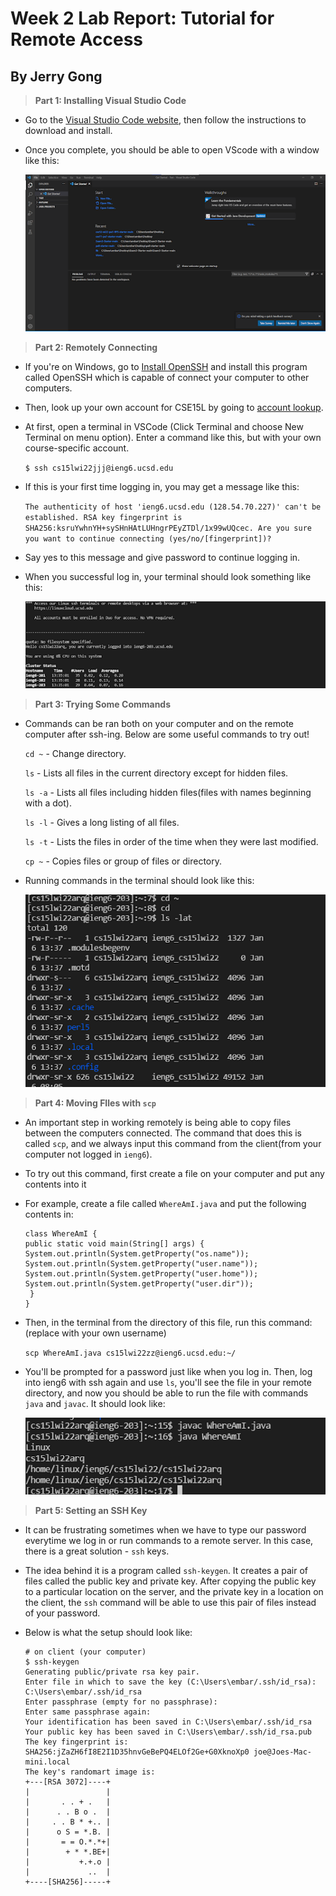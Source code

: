 # Week 2 Lab Report: Tutorial for Remote Access
## By Jerry Gong
> **Part 1: Installing Visual Studio Code**

* Go to the [Visual Studio Code website](https://code.visualstudio.com/), then follow the instructions to download and install.
* Once you complete, you should be able to open VScode with a window like this:

  ![image](part1.png)
 
 > **Part 2: Remotely Connecting**

* If you're on Windows, go to [Install OpenSSH](https://docs.microsoft.com/en-us/windows-server/administration/openssh/openssh_install_firstuse) and install this program called OpenSSH which is capable of connect your computer to other computers.
* Then, look up your own account for CSE15L by going to [account lookup](https://sdacs.ucsd.edu/~icc/index.php).
* At first, open a terminal in VSCode (Click Terminal and choose New Terminal on menu option). Enter a command like this, but with your own course-specific account.

    `$ ssh cs15lwi22jjj@ieng6.ucsd.edu`
* If this is your first time logging in, you may get a message like this:

    `The authenticity of host 'ieng6.ucsd.edu (128.54.70.227)' can't be established.
    RSA key fingerprint is SHA256:ksruYwhnYH+sySHnHAtLUHngrPEyZTDl/1x99wUQcec.
    Are you sure you want to continue connecting (yes/no/[fingerprint])?`
* Say yes to this message and give password to continue logging in.
* When you successful log in, your terminal should look something like this:

    ![image](part2.png)

> **Part 3: Trying Some Commands**

* Commands can be ran both on your computer and on the remote computer after ssh-ing. Below are some useful commands to try out!

    `cd ~` - Change directory.
    
    `ls` - Lists all files in the current directory except for hidden files.
    
    `ls -a` - Lists all files including hidden files(files with names beginning with a dot).
    
    `ls -l` - Gives a long listing of all files.
    
    `ls -t` - Lists the files in order of the time when they were last modified.
    
    `cp ~` - Copies files or group of files or directory.
  
* Running commands in the terminal should look like this:

    ![image](part3.png)
    
> **Part 4: Moving FIles with `scp`**

* An important step in working remotely is being able to copy files between the computers connected. The command that does this is called `scp`, and we always input this command from the client(from your computer not logged in `ieng6`). 
* To try out this command, first create a file on your computer and put any contents into it
* For example, create a file called `WhereAmI.java` and put the following contents in:
    ```
    class WhereAmI {
  public static void main(String[] args) {
    System.out.println(System.getProperty("os.name"));
    System.out.println(System.getProperty("user.name"));
    System.out.println(System.getProperty("user.home"));
    System.out.println(System.getProperty("user.dir"));
     }
   }
    ```
    
* Then, in the terminal from the directory of this file, run this command:(replace with your own username)

    `scp WhereAmI.java cs15lwi22zz@ieng6.ucsd.edu:~/`
    
* You'll be prompted for a password just like when you log in. Then, log into ieng6 with ssh again and use `ls`, you'll see the file in your remote directory, and now you should be able to run the file with commands `java` and `javac`. It should look like:
 
    ![image](part4.png)
    
> **Part 5: Setting an SSH Key**

* It can be frustrating sometimes when we have to type our password everytime we log in or run commands to a remote server. In this case, there is a great solution - `ssh` keys.
* The idea behind it is a program called `ssh-keygen`. It creates a pair of files called the public key and private key. After copying the public key to a particular location on the server, and the private key in a location on the client, the `ssh` command will be able to use this pair of files instead of your password.
* Below is what the setup should look like:

    ```
    # on client (your computer)
    $ ssh-keygen
    Generating public/private rsa key pair.
    Enter file in which to save the key (C:\Users\embar/.ssh/id_rsa): C:\Users\embar/.ssh/id_rsa
    Enter passphrase (empty for no passphrase): 
    Enter same passphrase again: 
    Your identification has been saved in C:\Users\embar/.ssh/id_rsa
    Your public key has been saved in C:\Users\embar/.ssh/id_rsa.pub
    The key fingerprint is:
    SHA256:jZaZH6fI8E2I1D35hnvGeBePQ4ELOf2Ge+G0XknoXp0 joe@Joes-Mac-mini.local
    The key's randomart image is:
    +---[RSA 3072]----+
    |                 |
    |       . . + .   |
    |      . . B o .  |
    |     . . B * +.. |
    |      o S = *.B. |
    |       = = O.*.*+|
    |        + * *.BE+|
    |           +.+.o |
    |             ..  |
    +----[SHA256]-----+
